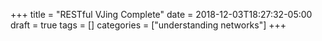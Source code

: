 +++
title = "RESTful VJing Complete"
date = 2018-12-03T18:27:32-05:00
draft = true
tags = []
categories = ["understanding networks"]
+++
